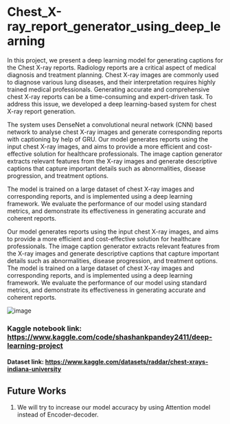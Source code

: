 # Chest_X-ray_report_generator_using_deep_learning

In this project, we present a deep learning model for generating captions for the Chest X-ray reports. Radiology
reports are a critical aspect of medical diagnosis and treatment planning. Chest X-ray images are commonly used
to diagnose various lung diseases, and their interpretation requires highly trained medical professionals.
Generating accurate and comprehensive chest X-ray reports can be a time-consuming and expert-driven task. To
address this issue, we developed a deep learning-based system for chest X-ray report generation. 

The system uses DenseNet a convolutional neural network (CNN) based network to analyse chest X-ray images and generate
corresponding reports with captioning by help of GRU. Our model generates reports using the input chest X-ray
images, and aims to provide a more efficient and cost-effective solution for healthcare professionals. The image
caption generator extracts relevant features from the X-ray images and generate descriptive captions that
capture important details such as abnormalities, disease progression, and treatment options. 

The model is trained on a large dataset of chest X-ray images and corresponding reports, and is implemented using a deep
learning framework. We evaluate the performance of our model using standard metrics, and demonstrate its
effectiveness in generating accurate and coherent reports.

Our model generates reports using the input chest X-ray
images, and aims to provide a more efficient and cost-effective solution for healthcare professionals. The image
caption generator extracts relevant features from the X-ray images and generate descriptive captions that
capture important details such as abnormalities, disease progression, and treatment options. The model is
trained on a large dataset of chest X-ray images and corresponding reports, and is implemented using a deep
learning framework. We evaluate the performance of our model using standard metrics, and demonstrate its
effectiveness in generating accurate and coherent reports.

![image](https://github.com/piyalisaha2002/Chest_X-ray_report_generator_using_deep_learning/assets/120237181/40296d34-1f71-4bd4-9b14-6030c2962c61)


### Kaggle notebook link: https://www.kaggle.com/code/shashankpandey2411/deep-learning-project
#### Dataset link: https://www.kaggle.com/datasets/raddar/chest-xrays-indiana-university



## Future Works
1) We will try to increase our model accuracy by using Attention model instead of Encoder-decoder.
